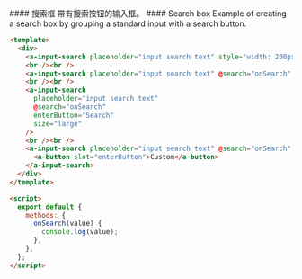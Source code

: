 <cn>
#### 搜索框
带有搜索按钮的输入框。
</cn>

<us>
#### Search box
Example of creating a search box by grouping a standard input with a search button.
</us>

```html
<template>
  <div>
    <a-input-search placeholder="input search text" style="width: 200px" @search="onSearch" />
    <br /><br />
    <a-input-search placeholder="input search text" @search="onSearch" enterButton />
    <br /><br />
    <a-input-search
      placeholder="input search text"
      @search="onSearch"
      enterButton="Search"
      size="large"
    />
    <br /><br />
    <a-input-search placeholder="input search text" @search="onSearch" size="large">
      <a-button slot="enterButton">Custom</a-button>
    </a-input-search>
  </div>
</template>

<script>
  export default {
    methods: {
      onSearch(value) {
        console.log(value);
      },
    },
  };
</script>
```
